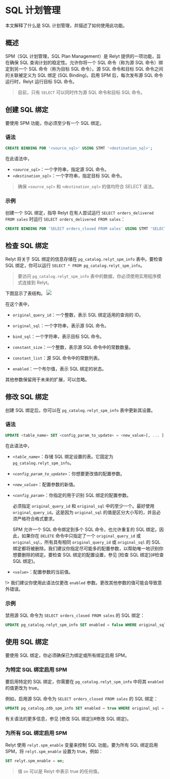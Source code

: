 # SQL 计划管理

本文解释了什么是 SQL 计划管理，并描述了如何使用此功能。

## 概述

SPM（SQL 计划管理，SQL Plan Management）是 Relyt 提供的一项功能，旨在确保 SQL 查询计划的稳定性。允许你将一个 SQL 命令（称为源 SQL 命令）绑定到另一个 SQL 命令（称为目标 SQL 命令）。源 SQL 命令和目标 SQL 命令之间的关联被定义为 SQL 绑定 (SQL Binding)。启用 SPM 后，每次发布源 SQL 命令运行时，Relyt 运行目标 SQL 命令。

> 目前，只有 `SELECT` 可以同时作为源 SQL 命令和目标 SQL 命令。



## 创建 SQL 绑定

要使用 SPM 功能，你必须至少有一个 SQL 绑定。
### 语法

```sql
CREATE BINDING FOR '<source_sql>' USING STMT '<destination_sql>';
```

在此语法中，

- *`<source_sql>`*：一个字符串，指定源 SQL 命令。
- *`<destination_sql>`*：一个字符串，指定目标 SQL 命令。

> 确保 *`<source_sql>`* 和 *`<destination_sql>`* 的值均符合 SELECT 语法。



### 示例

创建一个 SQL 绑定，指导 Relyt 在有人尝试运行 `SELECT orders_delivered FROM sales` 时运行 `SELECT orders_delivered FROM sales`：

```sql
CREATE BINDING FOR 'SELECT orders_closed FROM sales' USING STMT 'SELECT orders_delivered FROM sales';
```

## 检查 SQL 绑定

Relyt 将关于 SQL 绑定的信息存储在 `pg_catalog.relyt_spm_info` 表中。要检查 SQL 绑定，你可以运行 `SELECT * FROM pg_catalog.relyt_spm_info`。

> 要访问 `pg_catalog.relyt_spm_info` 表中的数据，你必须使用实用程序模式连接到 Relyt。

下图显示了表结构。
![](/relyt/images/guides/optimization/2023-11-06-19-47-38.png)

在这个表中，

- `original_query_id`：一个整数，表示 SQL 绑定适用的查询的 ID。

- `original_sql`：一个字符串，表示源 SQL 命令。

- `bind_sql`：一个字符串，表示目标 SQL 命令。

- `constant_size`：一个整数，表示源 SQL 命令中的常数数量。

- `constant_list`：源 SQL 命令中的常数列表。

- `enabled`：一个布尔值，表示 SQL 绑定的状态。

其他参数保留用于未来的扩展，可以忽略。

## 修改 SQL 绑定

创建 SQL 绑定后，你可以在 `pg_catalog.relyt_spm_info` 表中更新其设置。

### 语法

```sql
UPDATE <table_name> SET <config_param_to_update> = <new_value>[, ... ] WHERE <config_param> = <value>[, ... ];
```

在此语法中，

- *`<table_name>`*：存储 SQL 绑定设置的表。它固定为 `pg_catalog.relyt_spm_info`。

- *`<config_param_to_update>`*：你想要更改值的配置参数。

- *`<new_value>`*：配置参数的新值。

- *`<config_param>`*：你指定的用于识别 SQL 绑定的配置参数。

   必须指定 `original_query_id` 和 `original_sql` 中的至少一个。最好使用 `original_query_id`。这是因为 `original_sql` 的值是区分大小写的，并且必须严格符合格式要求。

   SPM 允许一个 SQL 命令绑定到多个 SQL 命令，也允许重复的 SQL 绑定。因此，如果你在 `DELETE` 命令中只指定了一个 `original_query_id` 或 `original_sql`，所有具有相同 `original_query_id` 或 `original_sql` 的 SQL 绑定都将被删除。我们建议你指定尽可能多的配置参数，以帮助唯一地识别你想要删除的绑定。要检查 SQL 绑定的配置设置，参见 [检查 SQL 绑定](#检查 SQL 绑定)。

- *`<value>`*：配置参数的当前值。

!> 我们建议你使用此语法仅更改 `enabled` 参数。更改其他参数的值可能会导致意外错误。



### 示例

禁用源 SQL 命令为 `SELECT orders_closed FROM sales` 的 SQL 绑定：

```sql
UPDATE pg_catalog.relyt_spm_info SET enabled = false WHERE original_sql = 'SELECT orders_closed FROM sales';
```

## 使用 SQL 绑定

要使用 SQL 绑定，你必须确保已为绑定或所有绑定启用 SPM。

### 为特定 SQL 绑定启用 SPM

要启用特定的 SQL 绑定，你需要在 `pg_catalog.relyt_spm_info` 中将其 `enabled` 的值更改为 true。

例如，启用源 SQL 命令为 `SELECT orders_closed FROM sales` 的 SQL 绑定：

```sql
UPDATE pg_catalog.zdb_spm_info SET enabled = true WHERE original_sql = 'SELECT orders_closed FROM sales';
```

有关语法的更多信息，参见 [修改 SQL 绑定](#修改 SQL 绑定)。

### 为所有 SQL 绑定启用 SPM

Relyt 使用 `relyt.spm_enable` 变量来控制 SQL 功能。要为所有 SQL 绑定启用 SPM，将 `relyt.spm_enable` 设置为 true，例如：

```sql
SET relyt.spm_enable = on;
```

> 值 `on` 可以是 Relyt 中表示 true 的任何值。